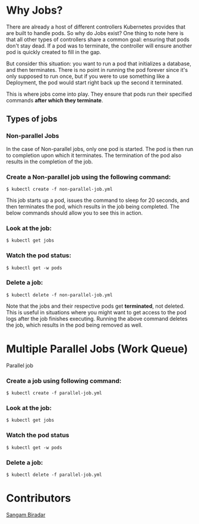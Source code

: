 # Why Jobs?
There are already a host of different controllers Kubernetes provides that are built to handle pods. So why do Jobs exist? One thing to note here is that all other types of controllers share a common goal: ensuring that pods don't stay dead. If a pod was to terminate, the controller will ensure another pod is quickly created to fill in the gap.

But consider this situation: you want to run a pod that initializes a database, and then terminates. There is no point in running the pod forever since it's only supposed to run once, but if you were to use something like a Deployment, the pod would start right back up the second it terminated.

This is where jobs come into play. They ensure that pods run their specified commands **after which they terminate**. 

## Types of jobs
### Non-parallel Jobs
In the case of Non-parallel jobs, only one pod is started. The pod is then run to completion upon which it terminates. The termination of the pod also results in the completion of the job.

### Create a Non-parallel job using the following command:

``` $ kubectl create -f non-parallel-job.yml ```

This job starts up a pod, issues the command to sleep for 20 seconds, and then terminates the pod, which results in the job being completed. The below commands should allow you to see this in action.

### Look at the job:

``` $ kubectl get jobs ```

###  Watch the pod status:

``` $ kubectl get -w pods ```

### Delete a job:

``` $ kubectl delete -f non-parallel-job.yml ```

Note that the jobs and their respective pods get **terminated**, not deleted. This is useful in situations where you might want to get access to the pod logs after the job finishes executing. Running the above command deletes the job, which results in the pod being removed as well.

# Multiple Parallel Jobs (Work Queue)

Parallel job

### Create a job using following command:

``` $ kubectl create -f parallel-job.yml ```

### Look at the job:

``` $ kubectl get jobs ```

### Watch the pod status

``` $ kubectl get -w pods ```

### Delete a job:

``` $ kubectl delete -f parallel-job.yml ```

# Contributors

[Sangam Biradar](https://twitter.com/BiradarSangam)
